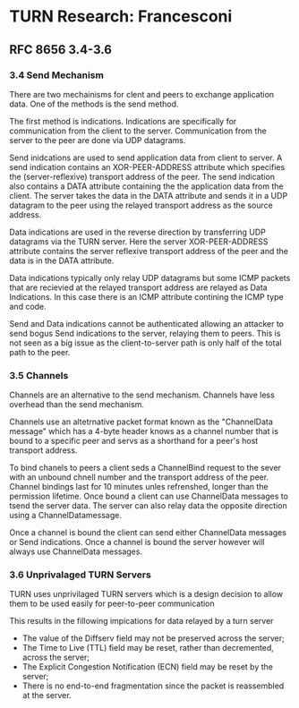 # TURN Research: Francesconi

## RFC 8656 3.4-3.6

### 3.4 Send Mechanism

There are two mechainisms for clent and peers to exchange application data. One of the methods is the send method.

The first method is indications. Indications are specifically for communication from the client to the server. Communication from the server to the peer are done via UDP datagrams.

Send inidcations are used to send application data from client to server. A send indication contains an XOR-PEER-ADDRESS attribute which specifies the  (server-reflexive) transport address of the peer. The send indication also contains a DATA attribute containing the the application data from the client. The server takes the data in the DATA attribute and sends it in a UDP datagram to the peer using the relayed transport address as the source address.

Data indications are used in the reverse direction by transferring UDP datagrams via the TURN server. Here the server XOR-PEER-ADDRESS attribute contains the server reflexive transport address of the peer and the data is in the DATA attribute.

Data indications typically only relay UDP datagrams but some ICMP packets that are recievied at the relayed transport address are relayed as Data Indications. In this case there is an ICMP attribute contining the ICMP type and code. 

Send and Data indications cannot be authenticated allowing an attacker to send bogus Send indications to the server, relaying them to peers. This is not seen as a big issue as the client-to-server path is only half of the total path to the peer.

### 3.5 Channels

Channels are an alternative to the send mechanism. Channels have less overhead than the send mechanism.

Channels use an altetrnative packet format known as the "ChannelData message" which has a 4-byte header knows as a channel number that is bound to a specific peer and servs as a shorthand for a peer's host transport address.

To bind chanels to peers a client seds a ChannelBind request to the sever with an unbound chnell number and the transport address of the peer. Channel bindings last for 10 minutes unles refrenshed, longer than the permission lifetime. Once bound a client can use ChannelData messages to tsend the server data. The server can also relay data the opposite direction using a ChannelDatamessage.

Once a channel is bound the client can send either ChannelData messages or Send indications. Once a channel is bound the server however will always use ChannelData messages.

### 3.6 Unprivalaged TURN Servers

TURN uses unprivilaged TURN servers which is a design decision to allow them to be used easily for peer-to-peer communication

This results in the fillowing impications for data relayed by a turn server

- The value of the Diffserv field may not be preserved across the server;
- The Time to Live (TTL) field may be reset, rather than decremented, across the server;
- The Explicit Congestion Notification (ECN) field may be reset by the server;
- There is no end-to-end fragmentation since the packet is reassembled at the server.

